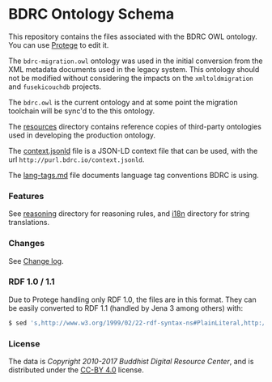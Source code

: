 # BDRC Ontology Schema

This repository contains the files associated with the BDRC OWL ontology. You can use [Protege](http://protege.stanford.edu/) to edit it.

The `bdrc-migration.owl` ontology was used in the initial conversion from the XML metadata documents used in the legacy system. This ontology should not be modified without considering the impacts on the `xmltoldmigration` and `fusekicouchdb` projects.

The `bdrc.owl` is the current ontology and at some point the migration toolchain will be sync'd to the this ontology.

The [resources](resources/) directory contains reference copies of third-party ontologies used in developing the production ontology.

The [context.jsonld](context.jsonld) file is a JSON-LD context file that can be used, with the url `http://purl.bdrc.io/context.jsonld`.

The [lang-tags.md](lang-tags.md) file documents language tag conventions BDRC is using.

### Features

See [reasoning](reasoning/) directory for reasoning rules, and [i18n](i18n/) directory for string translations.

### Changes

See [Change log](CHANGELOG.md).

### RDF 1.0 / 1.1

Due to Protege handling only RDF 1.0, the files are in this format. They can be easily converted to RDF 1.1 (handled by Jena 3 among others) with:

```sh
$ sed 's,http://www.w3.org/1999/02/22-rdf-syntax-ns#PlainLiteral,http://www.w3.org/1999/02/22-rdf-syntax-ns#langString,' bdrc.owl > bdrc-rdf11.owl
```

### License

The data is *Copyright 2010-2017 Buddhist Digital Resource Center*, and is distributed under the [CC-BY 4.0](LICENSE) license.